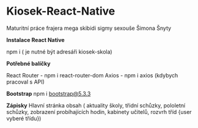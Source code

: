# Kiosek-React-Native
Maturitní práce frajera mega skibidi sigmy sexouše Šimona Šnyty

**Instalace React Native**

npm i ( je nutné být adresáři kiosek-skola)

**Potřebné balíčky**

React Router -  npm i react-router-dom
Axios - npm i axios (kdybych pracoval s API)

**Bootstrap**
npm i bootstrap@5.3.3

**Zápisky**
Hlavní stránka obsah ( aktuality školy, třidní schůzky, pololetní schůzky, zobrazení probíhajících hodin, kabinety učitelů, rozvrh tříd {user vyberé třídu})